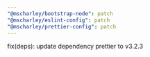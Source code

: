 ```yaml
---
"@mscharley/bootstrap-node": patch
"@mscharley/eslint-config": patch
"@mscharley/prettier-config": patch
---
```


fix(deps): update dependency prettier to v3.2.3
